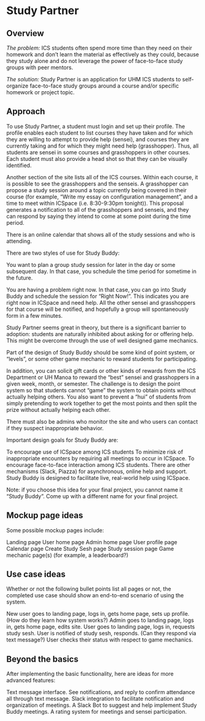 # Study Partner

## Overview

*The problem:* ICS students often spend more time than they need on their homework and don’t learn the material as effectively as they could, because they study alone and do not leverage the power of face-to-face study groups with peer mentors.

*The solution:* Study Partner is an application for UHM ICS students to self-organize face-to-face study groups around a course and/or specific homework or project topic.

## Approach

To use Study Partner, a student must login and set up their profile. The profile enables each student to list courses they have taken and for which they are willing to attempt to provide help (sensei), and courses they are currently taking and for which they might need help (grasshopper). Thus, all students are sensei in some courses and grasshoppers in other courses. Each student must also provide a head shot so that they can be visually identified.

Another section of the site lists all of the ICS courses. Within each course, it is possible to see the grasshoppers and the senseis. A grasshopper can propose a study session around a topic currently being covered in their course (for example, “Write my essay on configuration management”, and a time to meet within ICSpace (i.e. 8:30-9:30pm tonight)). This proposal generates a notification to all of the grasshoppers and senseis, and they can respond by saying they intend to come at some point during the time period.

There is an online calendar that shows all of the study sessions and who is attending.

There are two styles of use for Study Buddy:

You want to plan a group study session for later in the day or some subsequent day. In that case, you schedule the time period for sometime in the future.

You are having a problem right now. In that case, you can go into Study Buddy and schedule the session for “Right Now!”. This indicates you are right now in ICSpace and need help. All the other sensei and grasshoppers for that course will be notified, and hopefully a group will spontaneously form in a few minutes.

Study Partner seems great in theory, but there is a significant barrier to adoption: students are naturally inhibited about asking for or offering help. This might be overcome through the use of well designed game mechanics.

Part of the design of Study Buddy should be some kind of point system, or “levels”, or some other game mechanic to reward students for participating.

In addition, you can solicit gift cards or other kinds of rewards from the ICS Department or UH Manoa to reward the “best” sensei and grasshoppers in a given week, month, or semester. The challenge is to design the point system so that students cannot “game” the system to obtain points without actually helping others. You also want to prevent a “hui” of students from simply pretending to work together to get the most points and then split the prize without actually helping each other.

There must also be admins who monitor the site and who users can contact if they suspect inappropriate behavior.

Important design goals for Study Buddy are:

To encourage use of ICSpace among ICS students
To minimize risk of inappropriate encounters by requiring all meetings to occur in ICSpace.
To encourage face-to-face interaction among ICS students.
There are other mechanisms (Slack, Piazza) for asynchronous, online help and support. Study Buddy is designed to facilitate live, real-world help using ICSpace.

Note: if you choose this idea for your final project, you cannot name it “Study Buddy”. Come up with a different name for your final project.

## Mockup page ideas

Some possible mockup pages include:

Landing page
User home page
Admin home page
User profile page
Calendar page
Create Study Sesh page
Study session page
Game mechanic page(s) (for example, a leaderboard?)

## Use case ideas

Whether or not the following bullet points list all pages or not, the completed use case should show an end-to-end scenario of using the system.

New user goes to landing page, logs in, gets home page, sets up profile. (How do they learn how system works?)
Admin goes to landing page, logs in, gets home page, edits site.
User goes to landing page, logs in, requests study sesh.
User is notified of study sesh, responds. (Can they respond via text message?)
User checks their status with respect to game mechanics.

## Beyond the basics

After implementing the basic functionality, here are ideas for more advanced features:

Text message interface. See notifications, and reply to confirm attendance all through text message.
Slack integration to facilitate notification and organization of meetings.
A Slack Bot to suggest and help implement Study Buddy meetings.
A rating system for meetings and sensei participation.
